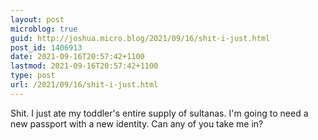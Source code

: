 ```yaml
---
layout: post
microblog: true
guid: http://joshua.micro.blog/2021/09/16/shit-i-just.html
post_id: 1406913
date: 2021-09-16T20:57:42+1100
lastmod: 2021-09-16T20:57:42+1100
type: post
url: /2021/09/16/shit-i-just.html
---
```

Shit. I just ate my toddler's entire supply of sultanas. I'm going to need a new passport with a new identity. Can any of you take me in?
